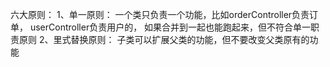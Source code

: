 六大原则：
1、单一原则：
一个类只负责一个功能，比如orderController负责订单，
userController负责用户的，  如果合并到一起也能跑起来，但不符合单一职责原则
2、里式替换原则：
子类可以扩展父类的功能，但不要改变父类原有的功能
